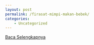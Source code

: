 ```yaml
---
layout: post
permalink: /firasat-mimpi-makan-bebek/
categories:
    - Uncategorized
---
```


[Baca Selengkapnya](/04)